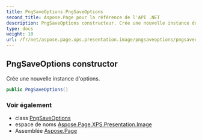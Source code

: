 ```yaml
---
title: PngSaveOptions.PngSaveOptions
second_title: Aspose.Page pour la référence de l'API .NET
description: PngSaveOptions constructeur. Crée une nouvelle instance doptions.
type: docs
weight: 10
url: /fr/net/aspose.page.xps.presentation.image/pngsaveoptions/pngsaveoptions/
---
```

## PngSaveOptions constructor

Crée une nouvelle instance d'options.

```csharp
public PngSaveOptions()
```

### Voir également

* class [PngSaveOptions](../)
* espace de noms [Aspose.Page.XPS.Presentation.Image](../../pngsaveoptions/)
* Assemblée [Aspose.Page](../../../)


